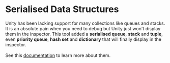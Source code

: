# Serialised Data Structures
Unity has been lacking support for many collections like queues and stacks. It is an absolute pain when you need to debug but Unity just won't display them in the inspector. This tool added a **serialised queue**, **stack** and **tuple**, even **priority queue**, **hash set** and **dictionary** that will finally display in the inspector. <br><br>
See this [documentation](https://docs.google.com/document/d/1ZLfByE3Yo_sowjQmRcUBoNlm21xxo65oh9V5NpiQCHQ/edit?tab=t.0) to learn more about them.
